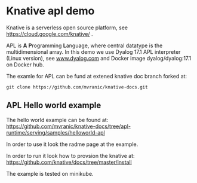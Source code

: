 # Knative apl demo
Knative is a serverless open source platform, see https://cloud.google.com/knative/ .


APL is **A** **P**rogramming **L**anguage, where central datatype is the multidimensional array. In this demo we use Dyalog 17.1 APL interpreter (Linux version), see www.dyalog.com and Docker image dyalog/dyalog:17.1 on Docker hub.

The examle for APL can be fund at extened knative doc branch forked at:
```
git clone https://github.com/mvranic/knative-docs.git
```

## APL Hello world example
The hello world example can be found at:
https://github.com/mvranic/knative-docs/tree/apl-runtime/serving/samples/helloworld-apl

In order to use it look the radme page at the example.

In order to run it look how to provsion the knative at:
https://github.com/knative/docs/tree/master/install 

The example is tested on minikube.

